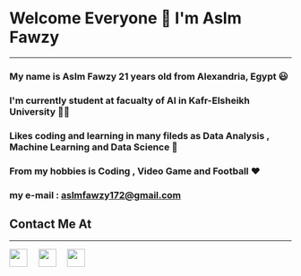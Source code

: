 # Welcome Everyone 👋 I'm Aslm Fawzy
---------
 ### My name is Aslm Fawzy 21 years old from Alexandria, Egypt   **😃**
 
 ### I'm currently student at facualty of AI in Kafr-Elsheikh University **👨‍💼**
 
### Likes coding and learning in many fileds as Data Analysis , Machine Learning and Data Science **🥰**

### From my hobbies is Coding , Video Game and Football **❤️**


### **my e-mail :** aslmfawzy172@gmail.com

## Contact Me At
---------

<a href="https://www.linkedin.com/in/aslm-fawzy-3b808b1b7/"><img height="32" width="32" src="https://upload.wikimedia.org/wikipedia/commons/thumb/c/ca/LinkedIn_logo_initials.png/600px-LinkedIn_logo_initials.png" /></a>&nbsp;&nbsp;&nbsp;&nbsp;
<a href="aslmfawzy172@gmail.com
"><img height="32" width="32" src="https://upload.wikimedia.org/wikipedia/commons/thumb/7/7e/Gmail_icon_%282020%29.svg/1024px-Gmail_icon_%282020%29.svg.png" /></a>&nbsp;&nbsp;&nbsp;&nbsp;
<a href="https://www.facebook.com/aslm.fawzy/"><img height="32" width="32" src="https://brandlogos.net/wp-content/uploads/2021/04/facebook-icon.png" /></a>&nbsp;&nbsp;&nbsp;&nbsp;
